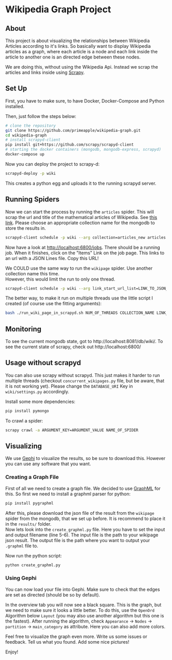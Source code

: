 # Wikipedia Graph Project

## About
This project is about visualizing the relationships between Wikipedia Articles according to it's links. So basically want to display Wikipedia articles as a graph, where each article is a node and each link inside the article to another one is an directed edge between these nodes.

We are doing this, without using the Wikipedia Api. Instead we scrap the articles and links inside using [Scrapy](https://scrapy.org/).


## Set Up
First, you have to make sure, to have Docker, Docker-Compose and Python installed.

Then, just follow the steps below:

```bash
# clone the repository
git clone https://github.com/primeapple/wikipedia-graph.git
cd wikipedia-graph
# install scrapyd-client
pip install git+https://github.com/scrapy/scrapyd-client
# starting the docker containers (mongodb, mongodb-express, scrapyd)
docker-compose up
```

Now you can deploy the project to scrapy-d:

```bash
scrapyd-deploy -p wiki
```

This creates a python egg and uploads it to the running scrapyd server.

## Running Spiders
Now we can start the process by running the `articles` spider. This will scrap the url and title of the mathematical articles of Wikipedia. See [this link](https://en.wikipedia.org/wiki/Wikipedia:WikiProject_Mathematics/List_of_mathematics_articles_(0%E2%80%939)).
Please choose an appropriate collection name for the mongodb to store the results in.

```bash
scrapyd-client schedule -p wiki --arg collection=articles_new articles
```

Now have a look at [http://localhost:6800/jobs](http://localhost:6800/jobs). There should be a running job. When it finishes, click on the "Items" Link on the job page. This links to an url with a JSON Lines file. Copy this URL!

We COULD use the same way to run the `wikipage` spider. Use another collection name this time.  
However, this would limit the run to only one thread.

```bash
scrapyd-client schedule -p wiki --arg link_start_url_list=LINK_TO_JSON_LINES_FILE --arg collection=ANOTHER_COLLECTION_NAME wikipage
```

The better way, to make it run on multiple threads use the little script I created (of course use the fitting arguments):

```bash
bash ./run_wiki_page_in_scrapyd.sh NUM_OF_THREADS COLLECTION_NAME LINK_TO_JSON_LINES_FILE
```

## Monitoring
To see the current mongodb state, got to http://localhost:8081/db/wiki/.
To see the current state of scrapy, check out http://localhost:6800/

## Usage without scrapyd
You can also use scrapy without scrapyd. This just makes it harder to run multiple threads (checkout `concurrent_wikipages.py` file, but be aware, that it is not working yet). Please change the `DATABASE_URI` Key in `wiki/settings.py` accordingly.

Install some more dependencies:
```bash
pip install pymongo
```

To crawl a spider:
```bash
scrapy crawl -a ARGUMENT_KEY=ARGUMENT_VALUE NAME_OF_SPIDER
```

## Visualizing
We use [Gephi](https://gephi.org/) to visualize the results, so be sure to download this. However you can use any software that you want.

### Creating a Graph File
First of all we need to create a graph file. We decided to use [GraphML](https://en.wikipedia.org/wiki/GraphML) for this. So first we need to install a graphml parser for python:
```bash
pip install pygraphml
```
After this, please download the json file of the result from the `wikipage` spider from the mongodb, that we set up before. It is recommend to place it in the `results/` folder.  
Now lets look into the `create_graphml.py` file. Here you have to set the input and output filename (line 5-6). The input file is the path to your wikipage json result. The output file is the path where you want to output your `.graphml` file to.

Now run the python script:
```bash
python create_graphml.py
```

### Using Gephi
You can now load your file into Gephi. Make sure to check that the edges are set as directed (should be so by default).

In the overview tab you will now see a black square. This is the graph, but we need to make sure it looks a little better. To do this, use the `OpenOrd` Algorithm below `Layout` (you may also use another algorithm but this one is the fastest). After running the algorithm, check `Appearance` -> `Nodes` -> `partition` -> `main_category` as attribute. Here you can also add more colors.

Feel free to visualize the graph even more. Write us some issues or feedback. Tell us what you found. Add some nice pictures!

Enjoy!